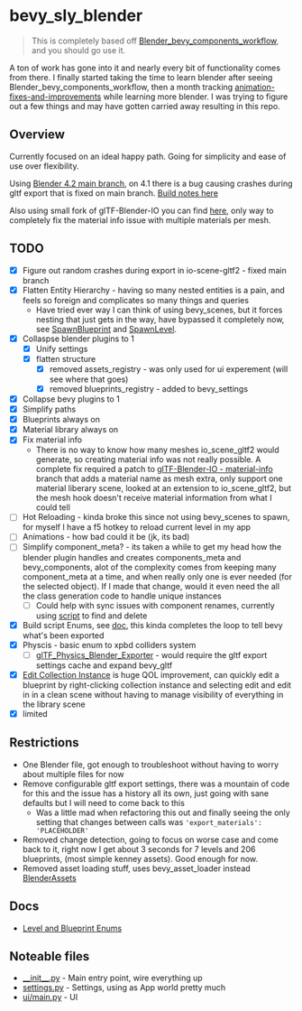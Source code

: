 # bevy_sly_blender

> This is completely based off [Blender_bevy_components_workflow](https://github.com/kaosat-dev/Blender_bevy_components_workflow/), and you should go use it.

 A ton of work has gone into it and nearly every bit of functionality comes from there.  I finally started taking the time to learn blender after seeing Blender_bevy_components_workflow, then a month tracking [animation-fixes-and-improvements](https://github.com/kaosat-dev/Blender_bevy_components_workflow/tree/animation-fixes-and-improvements) while learning more blender.  I was trying to figure out a few things and may have gotten carried away resulting in this repo.

## Overview

Currently focused on an ideal happy path.  Going for simplicity and ease of use over flexibility.

Using [Blender 4.2 main branch](https://github.com/blender/blender), on 4.1 there is a bug causing crashes during gltf export that is fixed on main branch. [Build notes here](https://developer.blender.org/docs/handbook/building_blender/)

Also using small fork of glTF-Blender-IO you can find [here](https://github.com/slyedoc/glTF-Blender-IO/tree/material-info), only way to completely fix the material info issue with multiple materials per mesh.

## TODO

- [x] Figure out random crashes during export in io-scene-gltf2 - fixed main branch
- [x] Flatten Entity Hierarchy - having so many nested entities is a pain, and feels so foreign and complicates so many things and queries
  - Have tried ever way I can think of using bevy_scenes, but it forces nesting that just gets in the way, have bypassed it completely now, see [SpawnBlueprint](./src/blueprints.rs) and [SpawnLevel](./src/levels.rs).
- [X] Collaspse blender plugins to 1
  - [X] Unify settings
  - [X] flatten structure
    - [X] removed assets_registry - was only used for ui experement (will see where that goes)
    - [X] removed blueprints_registry - added to bevy_settings
- [x] Collapse bevy plugins to 1
- [x] Simplify paths
- [x] Blueprints always on
- [X] Material library always on
- [X] Fix material info
  - There is no way to know how many meshes io_scene_gltf2 would generate, so creating material info was not really possible.  A complete fix required a patch to [glTF-Blender-IO - material-info](https://github.com/slyedoc/glTF-Blender-IO/tree/material-info) branch that adds a material name as mesh extra, only support one material liberary scene, looked at an extension to io_scene_gltf2, but the mesh hook doesn't receive material information from what I could tell
- [ ] Hot Reloading - kinda broke this since not using bevy_scenes to spawn, for myself I have a f5 hotkey to reload current level in my app
- [ ] Animations - how bad could it be (jk, its bad)
- [ ] Simplify component_meta? - its taken a while to get my head how the blender plugin handles and creates components_meta and bevy_components, alot of the complexity comes from keeping many component_meta at a time, and when really only one is ever needed (for the selected object).  If I made that change, would it even need the all the class generation code to handle unique instances
  - [ ] Could help with sync issues with component renames, currently using [script](./scripts/scene_objects.py) to find and delete
- [x] Build script Enums, see [doc](./docs/build.md), this kinda completes the loop to tell bevy what's been exported
- [x] Physcis - basic enum to xpbd colliders system
  - [ ] [glTF_Physics_Blender_Exporter](https://github.com/eoineoineoin/glTF_Physics_Blender_Exporter) - would require the gltf export settings cache and expand bevy_gltf
- [x] [Edit Collection Instance](./addons/bevy_sly/operators/edit_collection.py) is huge QOL improvement, can quickly edit a blueprint by right-clicking collection instance and selecting edit and edit in in a clean scene without having to manage visibility of everything in the library scene
- [x] limited 
## Restrictions

- One Blender file, got enough to troubleshoot without having to worry about multiple files for now
- Remove configurable gltf export settings, there was a mountain of code for this and the issue has a history all its own, just going with sane defaults but I will need to come back to this
  - Was a little mad when refactoring this out and finally seeing the only setting that changes between calls was ```'export_materials': 'PLACEHOLDER'```
- Removed change detection, going to focus on worse case and come back to it, right now I get about 3 seconds for 7 levels and 206 blueprints, (most simple kenney assets). Good enough for now.
- Removed asset loading stuff, uses bevy_asset_loader instead [BlenderAssets](./src/assets.rs)

## Docs

- [Level and Blueprint Enums](./docs/build.md)

## Noteable files

- [\_\_init\_\_.py](./plugin/__init__.py) - Main entry point, wire everything up
- [settings.py](./plugin/settings.py) - Settings, using as App world pretty much
- [ui/main.py](./plugin/ui/main.py) - UI

